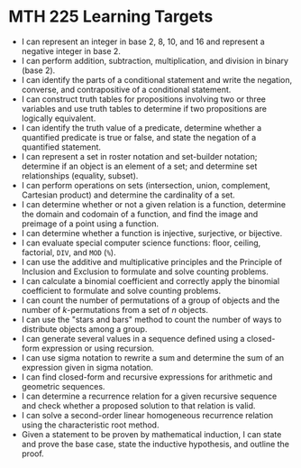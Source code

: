 # MTH 225 Learning Targets 

- I can represent an integer in base 2, 8, 10, and 16 and represent a negative integer in base 2. 
- I can perform addition, subtraction, multiplication, and division in binary (base 2). 
- I can identify the parts of a conditional statement and write the negation, converse, and contrapositive of a conditional statement. 
- I can construct truth tables for propositions involving two or three variables and use truth tables to determine if two propositions are logically equivalent. 
- I can identify the truth value of a predicate, determine whether a quantified predicate is true or false, and state the negation of a quantified statement. 
- I can represent a set in roster notation and set-builder notation; determine if an object is an element of a set; and determine set relationships (equality, subset). 
- I can perform operations on sets (intersection, union, complement, Cartesian product) and determine the cardinality of a set.
- I can determine whether or not a given relation is a function, determine the domain and codomain of a function, and find the image and preimage of a point using a function.
- I can determine whether a function is injective, surjective, or bijective.
- I can evaluate special computer science functions: floor, ceiling, factorial, `DIV`, and `MOD` (`%`).
- I can use the additive and multiplicative principles and the Principle of Inclusion and Exclusion to formulate and solve counting problems. 
- I can calculate a binomial coefficient and correctly apply the binomial coefficient to formulate and solve counting problems.
- I can count the number of permutations of a group of objects and the number of $k$-permutations from a set of $n$ objects.
- I can use the "stars and bars" method to count the number of ways to distribute objects among a group.
- I can generate several values in a sequence defined using a closed-form expression or using recursion.
- I can use sigma notation to rewrite a sum and determine the sum of an expression given in sigma notation. 
- I can find closed-form and recursive expressions for arithmetic and geometric sequences.
- I can determine a recurrence relation for a given recursive sequence and check whether a proposed solution to that relation is valid. 
- I can solve a second-order linear homogeneous recurrence relation using the characteristic root method. 
- Given a statement to be proven by mathematical induction, I can state and prove the base case, state the inductive hypothesis, and outline the proof. 